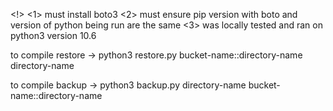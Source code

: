 <!> 
<1> must install boto3
<2> must ensure pip version with boto and version of python being run are the same
<3> was locally tested and ran on python3 version 10.6

to compile restore ->
python3 restore.py bucket-name::directory-name directory-name

to compile backup ->
python3 backup.py directory-name bucket-name::directory-name
